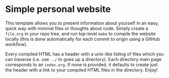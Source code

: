 # Simple personal website

This template allows you to present information about yourself in an
easy, quick way with minimal files or thoughts about code. Simply
create a `file.org` in your repo tree, and run top-level `make` to
compile the website locally (this is done automatically for each commit
to origin using a GitHub workflow).

Every compiled HTML has a header with a unix-like listing of files
which you can traverse (i.e. use `../` to goes up a directory). Each
directory main page corresponds to an `index.org`. If none is provided,
it defaults to create just the header with a link to your compiled HTML
files in the directory. Enjoy!
